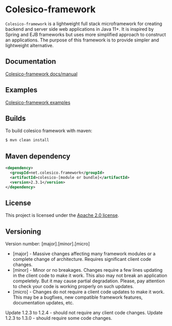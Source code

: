 # Colesico-framework

`Colesico-framework` is a lightweight full stack microframework for creating backend and server side web applications in Java 11+.
It is inspired by Spring and EJB frameworks but uses more simplified approach to construct an applications. The purpose of this framework is to provide simpler and lightweight alternative. 

## Documentation

 [Colesico-framework docs/manual](https://github.com/colesico/colesico-framework/blob/master/doc/src/asciidoc/framework.asciidoc)

## Examples

 [Colesico-framework examples](https://github.com/colesico/colesico-framework/tree/master/examples)

## Builds

To build colesico framework with maven:

```bash
$ mvn clean install
```

## Maven dependency

```xml
<dependency>
  <groupId>net.colesico.framework</groupId>
  <artifactId>colesico-[module or bundle]</artifactId>
  <version>2.3.1</version>
</dependency>
```

## License

This project is licensed under the
[Apache 2.0 license](https://www.apache.org/licenses/LICENSE-2.0.html).

## Versioning

Version number: [major].[minor].[micro]

* [major] - Massive changes affecting many framework 
modules or a complete change of architecture.
Requires significant client code changes.
* [minor] - Minor or no breakages. 
Changes require a few lines updating in the client code to make it work.
This also may not break an application compeletely. But it may cause partial degradation. 
Please, pay attention to check your code is working properly on such updates.
* [micro]  - Changes do not require a client code updates to make it work.
This may be a bugfixes, new compatible framework features, documentation updates, etc.



Update 1.2.3 to 1.2.4 - should not require any client code changes.
Update 1.2.3 to 1.3.0 - should require some code changes.


